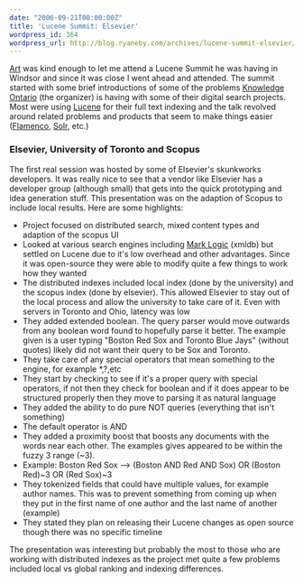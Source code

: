 ```yaml
---
date: "2006-09-21T00:00:00Z"
title: 'Lucene Summit: Elsevier'
wordpress_id: 364
wordpress_url: http://blog.ryaneby.com/archives/lucene-summit-elsevier/
---
```

<a href="http://librarycog.uwindsor.ca:8087/artblog/librarycog/">Art</a> was kind enough to let me attend a Lucene Summit he was having in Windsor and since it was close I went ahead and attended. The summit started with some brief introductions of some of the problems <a href="http://knowledgeontario.ca/">Knowledge Ontario</a> (the organizer) is having with some of their digital search projects. Most were using <a href="http://lucene.apache.org/">Lucene</a> for their full text indexing and the talk revolved around related problems and products that seem to make things easier (<a href="http://flamenco.berkeley.edu/index.html">Flamenco</a>, <a href="http://incubator.apache.org/solr/">Solr</a>, etc.)

<h3>Elsevier, University of Toronto and Scopus</h3>

The first real session was hosted by some of Elsevier's skunkworks developers. It was really nice to see that a vendor like Elsevier has a developer group (although small) that gets into the quick prototyping and idea generation stuff. This presentation was on the adaption of Scopus to include local results. Here are some highlights:

<ul>
<li>Project focused on distributed search, mixed content types and adaption of the scopus UI</li>
<li>Looked at various search engines including <a href="http://www.marklogic.com/">Mark Logic</a> (xmldb) but settled on Lucene due to it's low overhead and other advantages. Since it was open-source they were able to modify quite a few things to work how they wanted</li>
<li>The distributed indexes included local index (done by the university) and the scopus index (done by elsevier). This allowed Elsevier to stay out of the local process and allow the university to take care of it. Even with servers in Toronto and Ohio, latency was low</li>
<li>They added extended boolean. The query parser would move outwards from any boolean word found to hopefully parse it better. The example given is a user typing "Boston Red Sox and Toronto Blue Jays" (without quotes) likely did not want their query to be Sox and Toronto.</li>
<li>They take care of any special operators that mean something to the engine, for example *,?,etc</li>
<li>They start by checking to see if it's a proper query with special operators, if not then they check for boolean and if it does appear to be structured properly then they move to parsing it as natural language</li>
<li>They added the ability to do pure NOT queries (everything that isn't something)</li>
<li>The default operator is AND</li>
<li>They added a proximity boost that boosts any documents with the words near each other. The examples gives appeared to be within the fuzzy 3 range (~3).</li>
<li>Example: Boston Red Sox --> (Boston AND Red AND Sox) OR (Boston Red)~3 OR (Red Sox)~3</li>
<li>They tokenized fields that could have multiple values, for example author names. This was to prevent something from coming up when they put in the first name of one author and the last name of another (example)</li>
<li>They stated they plan on releasing their Lucene changes as open source though there was no specific timeline</li>
</ul>

The presentation was interesting but probably the most to those who are working with distributed indexes as the project met quite a few problems included local vs global ranking and indexing differences.
